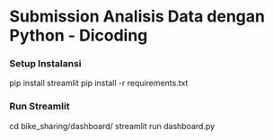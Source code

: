 # Submission Analisis Data dengan Python - Dicoding

### Setup Instalansi
pip install streamlit
pip install -r requirements.txt

### Run Streamlit
cd bike_sharing/dashboard/
streamlit run dashboard.py
